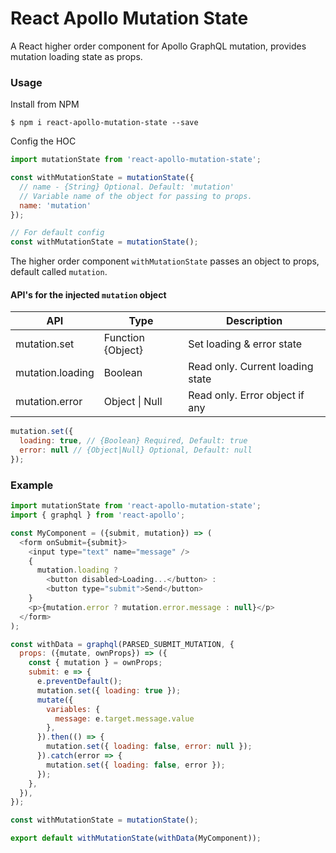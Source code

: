 # React Apollo Mutation State

A React higher order component for Apollo GraphQL mutation, provides mutation loading state as props.

### Usage
Install from NPM
```
$ npm i react-apollo-mutation-state --save
```
Config the HOC
```js
import mutationState from 'react-apollo-mutation-state';

const withMutationState = mutationState({
  // name - {String} Optional. Default: 'mutation'
  // Variable name of the object for passing to props.
  name: 'mutation'
});
```
```js
// For default config
const withMutationState = mutationState();
```
The higher order component `withMutationState` passes an object to props, default called `mutation`.

#### API's for the injected `mutation` object
|API|Type|Description|
|-|-|-|
|mutation.set|Function {Object}|Set loading & error state|
|mutation.loading|Boolean|Read only. Current loading state|
|mutation.error|Object \| Null|Read only. Error object if any|

```js
mutation.set({
  loading: true, // {Boolean} Required, Default: true
  error: null // {Object|Null} Optional, Default: null
});
```

### Example

```js
import mutationState from 'react-apollo-mutation-state';
import { graphql } from 'react-apollo';

const MyComponent = ({submit, mutation}) => (
  <form onSubmit={submit}>
    <input type="text" name="message" />
    {
      mutation.loading ?
        <button disabled>Loading...</button> :
        <button type="submit">Send</button>
    }
    <p>{mutation.error ? mutation.error.message : null}</p>
  </form>
);

const withData = graphql(PARSED_SUBMIT_MUTATION, {
  props: ({mutate, ownProps}) => ({
    const { mutation } = ownProps;
    submit: e => {
      e.preventDefault();
      mutation.set({ loading: true });
      mutate({
        variables: {
          message: e.target.message.value
        },
      }).then(() => {
        mutation.set({ loading: false, error: null });
      }).catch(error => {
        mutation.set({ loading: false, error });
      });
    },
  }),
});

const withMutationState = mutationState();

export default withMutationState(withData(MyComponent));
```
